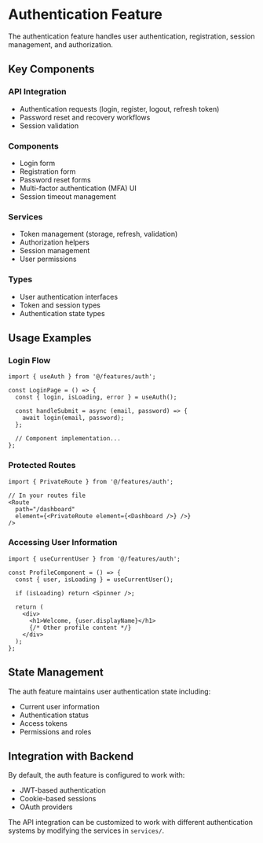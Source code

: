 # Authentication Feature

The authentication feature handles user authentication, registration, session management, and authorization.

## Key Components

### API Integration
- Authentication requests (login, register, logout, refresh token)
- Password reset and recovery workflows
- Session validation

### Components
- Login form
- Registration form
- Password reset forms
- Multi-factor authentication (MFA) UI
- Session timeout management

### Services
- Token management (storage, refresh, validation)
- Authorization helpers
- Session management
- User permissions

### Types
- User authentication interfaces
- Token and session types
- Authentication state types

## Usage Examples

### Login Flow

```tsx
import { useAuth } from '@/features/auth';

const LoginPage = () => {
  const { login, isLoading, error } = useAuth();
  
  const handleSubmit = async (email, password) => {
    await login(email, password);
  };
  
  // Component implementation...
};
```

### Protected Routes

```tsx
import { PrivateRoute } from '@/features/auth';

// In your routes file
<Route 
  path="/dashboard" 
  element={<PrivateRoute element={<Dashboard />} />} 
/>
```

### Accessing User Information

```tsx
import { useCurrentUser } from '@/features/auth';

const ProfileComponent = () => {
  const { user, isLoading } = useCurrentUser();
  
  if (isLoading) return <Spinner />;
  
  return (
    <div>
      <h1>Welcome, {user.displayName}</h1>
      {/* Other profile content */}
    </div>
  );
};
```

## State Management

The auth feature maintains user authentication state including:
- Current user information
- Authentication status
- Access tokens
- Permissions and roles

## Integration with Backend

By default, the auth feature is configured to work with:
- JWT-based authentication
- Cookie-based sessions
- OAuth providers

The API integration can be customized to work with different authentication systems by modifying the services in `services/`.
